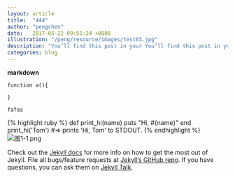 ```yaml
---
layout: article
title:  "444"
author: "pengchen"
date:   2017-05-22 09:51:24 +0800
illustration: "/peng/resource/images/test03.jpg"
description: "You’ll find this post in your You’ll find this post in your You’ll find this post in your `_posts` directory directory directory"
categories: blog
---
```


**markdown**
```
function a(){
	
}
```
`fafas`

{% highlight ruby %}
def print_hi(name)
  puts "Hi, #{name}"
end
print_hi('Tom')
#=> prints 'Hi, Tom' to STDOUT.
{% endhighlight %}
![图1-1.png](https://dn-mhke0kuv.qbox.me/40465cda2792b7df1231.png)

Check out the [Jekyll docs][jekyll-docs] for more info on how to get the most out of Jekyll. File all bugs/feature requests at [Jekyll’s GitHub repo][jekyll-gh]. If you have questions, you can ask them on [Jekyll Talk][jekyll-talk].

[jekyll-docs]: https://jekyllrb.com/docs/home
[jekyll-gh]:   https://github.com/jekyll/jekyll
[jekyll-talk]: https://talk.jekyllrb.com/
